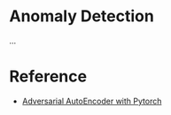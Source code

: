 # Anomaly Detection
...

# Reference
* [Adversarial AutoEncoder with Pytorch](https://blog.paperspace.com/adversarial-autoencoders-with-pytorch/)